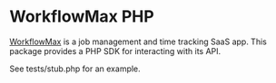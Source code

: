 WorkflowMax PHP
===============

[WorkflowMax](http://workflowmax.com/) is a job management and time tracking SaaS app.
This package provides a PHP SDK for interacting with its API.

See tests/stub.php for an example.

